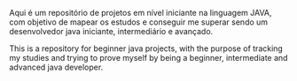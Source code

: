 Aqui é um repositório de projetos em nível iniciante na linguagem JAVA, com objetivo de mapear os estudos e conseguir me superar sendo um desenvolvedor java iniciante, intermediário e avançado.

This is a repository for beginner java projects, with the purpose of tracking my studies and trying to prove myself by being a beginner, intermediate and advanced java developer.
